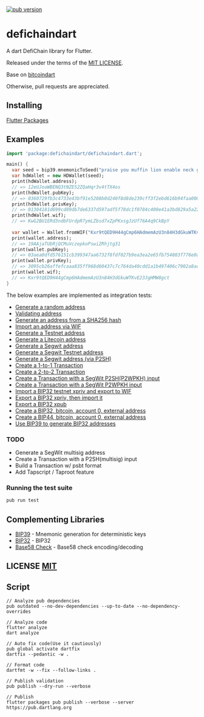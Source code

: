 <a href="https://pub.dartlang.org/packages/defichaindart"><img alt="pub version" src="https://img.shields.io/pub/v/defichaindart.svg?style=flat-square"></a>

# defichaindart

A dart DefiChain library for Flutter.

Released under the terms of the [MIT LICENSE](LICENSE).

Base on [bitcoindart](https://github.com/keybagio/bitcoindart)

Otherwise, pull requests are appreciated.

## Installing

[Flutter Packages](https://pub.dartlang.org/packages/defichaindart#-installing-tab-)

## Examples

```dart
import 'package:defichaindart/defichaindart.dart';

main() {
  var seed = bip39.mnemonicToSeed("praise you muffin lion enable neck grocery crumble super myself license ghost");
  var hdWallet = new HDWallet(seed);
  print(hdWallet.address);
  // => 12eUJoaWBENQ3tNZE52ZQaHqr3v4tTX4os
  print(hdWallet.pubKey);
  // => 0360729fb3c4733e43bf91e5208b0d240f8d8de239cff3f2ebd616b94faa0007f4
  print(hdWallet.privKey);
  // => 01304181d699cd89db7de6337d597adf5f78dc1f0784c400e41a3bd829a5a226
  print(hdWallet.wif);
  // => KwG2BU1ERd3ndbFUrdpR7ymLZbsd7xZpPKxsgJzUf76A4q9CkBpY
  
  var wallet = Wallet.fromWIF("Kxr9tQED9H44gCmp6HAdmemAzU3n84H3dGkuWTKvE23JgHMW8gct");
  print(wallet.address);
  // => 19AAjaTUbRjQCMuVczepkoPswiZRhjtg31
  print(wallet.pubKey);
  // => 03aea0dfd576151cb399347aa6732f8fdf027b9ea3ea2e65fb754803f776e0a509
  print(wallet.privKey);
  // => 3095cb26affefcaaa835ff968d60437c7c764da40cdd1a1b497406c7902a8ac9
  print(wallet.wif);
  // => Kxr9tQED9H44gCmp6HAdmemAzU3n84H3dGkuWTKvE23JgHMW8gct
}
```

The below examples are implemented as integration tests:
- [Generate a random address](https://github.com/DeFiCh-WalletApp/DeFiChain-dart/blob/master/test/integration/addresses_test.dart#L24)
- [Validating address](https://github.com/DeFiCh-WalletApp/DeFiChain-dart/blob/master/test/address_test.dart)
- [Generate an address from a SHA256 hash](https://github.com/DeFiCh-WalletApp/DeFiChain-dart/blob/master/test/integration/addresses_test.dart#L32)
- [Import an address via WIF](https://github.com/DeFiCh-WalletApp/DeFiChain-dart/blob/master/test/integration/addresses_test.dart#L42)
- [Generate a Testnet address](https://github.com/DeFiCh-WalletApp/DeFiChain-dart/blob/master/test/integration/addresses_test.dart#L51)
- [Generate a Litecoin address](https://github.com/DeFiCh-WalletApp/DeFiChain-dart/blob/master/test/integration/addresses_test.dart#L63)
- [Generate a Segwit address](https://github.com/DeFiCh-WalletApp/DeFiChain-dart/blob/master/test/integration/addresses_test.dart#L74)
- [Generate a Segwit Testnet address](https://github.com/DeFiCh-WalletApp/DeFiChain-dart/blob/master/test/integration/addresses_test.dart#L83)
- [Generate a Segwit address (via P2SH)](https://github.com/DeFiCh-WalletApp/DeFiChain-dart/blob/master/test/integration/addresses_test.dart#L95)
- [Create a 1-to-1 Transaction](https://github.com/DeFiCh-WalletApp/DeFiChain-dart/blob/master/test/integration/transactions_test.dart#11)
- [Create a 2-to-2 Transaction](https://github.com/DeFiCh-WalletApp/DeFiChain-dart/blob/master/test/integration/transactions_test.dart#L30)
- [Create a Transaction with a SegWit P2SH(P2WPKH) input](https://github.com/DeFiCh-WalletApp/DeFiChain-dart/blob/master/test/integration/transactions_test.dart#L62)
- [Create a Transaction with a SegWit P2WPKH input](https://github.com/DeFiCh-WalletApp/DeFiChain-dart/blob/master/test/integration/transactions_test.dart#L86)
- [Import a BIP32 testnet xpriv and export to WIF](https://github.com/DeFiCh-WalletApp/DeFiChain-dart/blob/master/test/integration/bip32_test.dart#L9)
- [Export a BIP32 xpriv, then import it](https://github.com/DeFiCh-WalletApp/DeFiChain-dart/blob/master/test/integration/bip32_test.dart#L14)
- [Export a BIP32 xpub](https://github.com/DeFiCh-WalletApp/DeFiChain-dart/blob/master/test/integration/bip32_test.dart#L23)
- [Create a BIP32, bitcoin, account 0, external address](https://github.com/DeFiCh-WalletApp/DeFiChain-dart/blob/master/test/integration/bip32_test.dart#L30)
- [Create a BIP44, bitcoin, account 0, external address](https://github.com/DeFiCh-WalletApp/DeFiChain-dart/blob/master/test/integration/bip32_test.dart#L41)
- [Use BIP39 to generate BIP32 addresses](https://github.com/DeFiCh-WalletApp/DeFiChain-dart/blob/master/test/integration/bip32_test.dart#L56)


### TODO
- Generate a SegWit multisig address
- Create a Transaction with a P2SH(multisig) input
- Build a Transaction w/ psbt format
- Add Tapscript / Taproot feature

### Running the test suite

``` bash
pub run test
```

## Complementing Libraries
- [BIP39](https://github.com/anicdh/bip39) - Mnemonic generation for deterministic keys
- [BIP32](https://github.com/anicdh/bip32) - BIP32
- [Base58 Check](https://github.com/anicdh/bs58check-dart) - Base58 check encoding/decoding

## LICENSE [MIT](LICENSE)

## Script
```
// Analyze pub dependencies
pub outdated --no-dev-dependencies --up-to-date --no-dependency-overrides

// Analyze code
flutter analyze
dart analyze

// Auto fix code(Use it cautiously)
pub global activate dartfix
dartfix --pedantic -w .

// Format code
dartfmt -w --fix --follow-links .

// Publish validation
pub publish --dry-run --verbose

// Publish
flutter packages pub publish --verbose --server https://pub.dartlang.org
```